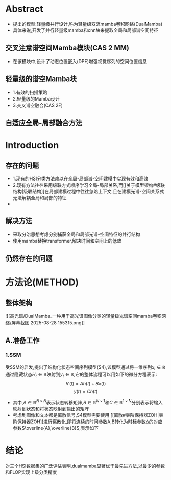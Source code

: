 # Abstract
- 提出的模型:轻量级并行设计,称为轻量级双流mamba卷积网络(DualMamba)
- 具体来说,开发了并行轻量级mamba和cnn块来提取全局和局部谱空间特征

## 交叉注意谱空间Mamba模块(CAS 2 MM)
- 在该模块中,设计了动态位置嵌入(DPE)增强视觉序列的空间位置信息
## 轻量级的谱空Mamba块
- 1.有效的扫描策略
- 2.轻量级的Mamba设计
- 3.交叉谱空融合(CAS 2F)
## 自适应全局-局部融合方法

# Introduction
## 存在的问题
- 1.现有的HSI分类方法难以在全局-局部谱-空间建模中实现有效和高效
- 2.现有方法往往采用级联方式顺序学习全局-局部关系,而[[关于模型架构#级联结构|级联结构]]在局部建模过程中往往忽略上下文,且在建模光谱-空间关系式无法解耦全局和局部的特征
- 
## 解决方法
- 采取分治思想考虑分别捕获全局和局部光谱-空间特征的并行结构
- 使用mamba替换transformer,解决时间和空间上的低效
## 仍然存在的问题

# 方法论(METHOD)

## 整体架构

![[高光谱/DualMamba_一种用于高光谱图像分类的轻量级光谱空间mamba卷积网络/屏幕截图 2025-08-28 155315.png]]
## A.准备工作
### 1.SSM
受SSM的启发,提出了结构化状态空间序列模型(S4),该模型通过将一维序列$x_t \in \mathbb{R}$通过隐藏状态$H_t \in \mathbb{R}$映射到$y_t \in \mathbb{R}$,它的整体流程可以用如下的微分方程表示:
$$
h'(t) = Ah(t) + Bx(t)
$$
$$
y(t) = Ch(t)
$$
- 其中,$A\in\mathbb{R}^{N\times N}$表示状态转移矩阵,$B\in\mathbb{R}^{N\times1}$和$C\in\mathbb{R}^{1\times N}$分别表示将输入映射到状态和将状态映射到输出的矩阵
- 考虑到图像和文本都是离散信号,S4模型需要使用 [[离散#零阶保持器ZOH|零阶保持器ZOH]]进行离散化,即将连续的时间参数A,B转化为时标参数$\Delta$的对应参数$\overline{A},\overline{B}$,表示如下


# 结论
对三个HSI数据集的广泛评估表明,dualmamba显著优于最先进方法,以最少的参数和FLOP实现上级分类精度
